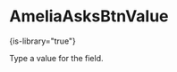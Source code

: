 # AmeliaAsksBtnValue

{is-library="true"}

<snippet id="AmeliaAsksBtnValue_snippet">

 Type a value for the field.

</snippet>